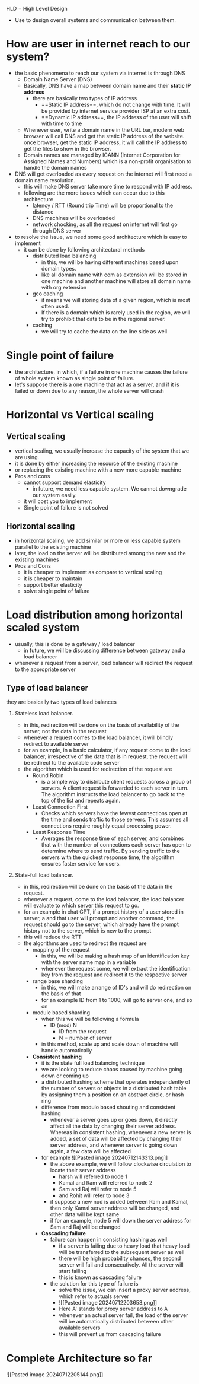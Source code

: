 HLD = High Level Design
- Use to design overall systems and communication between them.
# How are user in internet reach to our system?
- the basic phenomena to reach our system via internet is through DNS
	- Domain Name Server (DNS)
	- Basically, DNS have a map between domain name and their **static IP address**
		- there are basically two types of IP address
			- ==Static IP address==, which do not change with time. It will be provided by internet service provider ISP at an extra cost.
			- ==Dynamic IP address==, the IP address of the user will shift with time to time
	- Whenever user, write a domain name in the URL bar, modern web browser will call DNS and get the static IP address of the website. once browser, get the static IP address, it will call the IP address to get the files to show in the browser.
	- Domain names are managed by ICANN (Internet Corporation for Assigned Names and Numbers) which is a non-profit organisation to handle the domain names
- DNS will get overloaded as every request on the internet will first need a domain name resolution.
	- this will make DNS server  take more time to respond with IP address.
	- following are the more issues which can occur due to this architecture
		- latency / RTT (Round trip Time) will be proportional to the distance
		- DNS machines will be overloaded
		- network chocking, as all the request on internet will first go through DNS server
- to resolve the issue, we need some good architecture which is easy to implement
	- it can be done by following architectural methods
		- distributed load balancing
			- in this, we will be having different machines based upon domain types.
			- like all domain name with com as extension will be stored in one machine and another machine will store all domain name with org extension
		- geo caching
			- it means we will storing data of a given region, which is most often used. 
			- If there is a domain which is rarely used in the region, we will try to prohibit that data to be in the regional server.
		- caching
			- we will try to cache the data on the line side as well

# Single point of failure
- the  architecture, in which, if a failure in one machine causes the failure of whole system known as single point of failure.
- let's suppose there is a one machine that act as a server, and if it is failed or down due to any reason, the whole server will crash
#  Horizontal vs Vertical scaling
## Vertical scaling
- vertical scaling, we usually increase the capacity of the system that we are using.
- it is done by either increasing the resource of the existing machine
- or replacing the existing machine with a new more capable machine
- Pros and cons
	- cannot support demand elasticity
		- in future, we need less capable system. We cannot downgrade our system easily.
	- it will cost you to implement
	- Single point of failure is not solved

## Horizontal scaling
- in horizontal scaling, we add similar or more or less capable system parallel to the existing machine
- later, the load on the server will be distributed among the new and the existing machines
- Pros and Cons
	- it is cheaper to implement as compare to vertical scaling
	- it is cheaper to maintain
	- support  better elasticity
	- solve single point of failure
# Load distribution among horizontal scaled system
- usually, this is done by a gateway / load balancer
	- in future, we will be discussing difference between gateway and a load balancer
- whenever a request from a server, load balancer will redirect the request to the appropriate server
## Type of load balancer
 they are basically two types of load balances
 1. Stateless load balancer.
	 - in this, redirection will be done on the basis of availability of the server, not the data in the request
	 - whenever a request comes to the load balancer, it will blindly redirect to available server
	 - for an example, in a basic calculator, if any request come to the load balancer, irrespective of the data that is in request, the request will be redirect to the available code server
	 - the algorithm which is used for redirection of the request are
		 - Round Robin
			- is a simple way to distribute client requests across a group of servers. A client request is forwarded to each server in turn. The algorithm instructs the load balancer to go back to the top of the list and repeats again. 
		- Least Connection First
			- Checks which servers have the fewest connections open at the time and sends traffic to those servers. This assumes all connections require roughly equal processing power.
		- Least Response Time
			- Averages the response time of each server, and combines that with the number of connections each server has open to determine where to send traffic. By sending traffic to the servers with the quickest response time, the algorithm ensures faster service for users.

2. State-full load balancer.
	- in this, redirection will be done on the basis of the data in the request.
	- whenever a request, come to the load balancer, the load balancer will evaluate to which server this request to go.
	- for an example in chat GPT, if a prompt history of a user stored in server, a and that user will prompt and another command, the request should go to the server, which already have the prompt history not to the server, which is new to the prompt
	- this will reduce the RTT
	- the algorithms are used to redirect the request are
		- mapping of the request
			- in this, we will be making a hash map of an identification key with the server name map in a variable
			- whenever the request come, we will extract the identification key from the request and redirect it to the respective server
		- range base sharding
			- in this, we will make arrange of ID's and will do redirection on the basis of that
			- for an example ID from 1 to 1000, will go to server one, and so on
		- module based sharding
			- when this we will be following a formula
				- ID (mod) N
					- ID from the request
					- N = number of server
			- in this method, scale up and scale down of machine will handle automatically
		- **Consistent hashing**
			- it is the state full load balancing technique
			- we are looking to reduce chaos caused by machine going down or coming up
			- a distributed hashing scheme that operates independently of the number of servers or objects in a distributed hash table by assigning them a position on an abstract circle, or hash ring
			- difference from modulo based shouting and consistent hashing
				- whenever a server goes up or goes down, it directly affect all the data by changing their server address. Whereas in consistent hashing, whenever a new server is added, a set of data will be affected by changing their server address, and whenever server is going down again, a few data will be affected
			- for example
			  ![[Pasted image 20240712143313.png]]
				- the above example, we will follow clockwise circulation to locate their server address
					- harsh will referred to node 1
					- Kamal and Ram will referred to node 2
					- Sam and Raj will refer to node 5
					- and Rohit will refer to node 3
				- if suppose a new nod is added between Ram and Kamal, then only Kamal server address will be changed, and other data will be kept same
				- if for an example, node 5 will down the server address for Sam and Raj will be changed
			- **Cascading failure**
				- failure can happen in consisting hashing as well
					- if a server is failing due to heavy load that heavy load will be transferred to the subsequent server as well
					- there will be high probability chances, the second server will fail and consecutively. All the server will start failing
					- this is known as cascading failure
				- the solution for  this type of failure is
					- solve the issue, we can insert a proxy server address, which refer to actuals server
					- ![[Pasted image 20240712203653.png]]
					- Here A' stands for proxy server address to A
					- whenever an actual server fail, the load of the server will be automatically distributed between other available servers
					- this will prevent us from cascading failure

# Complete Architecture so far
![[Pasted image 20240712205144.png]]